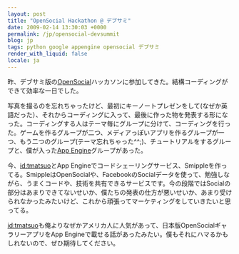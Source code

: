 ```yaml
---
layout: post
title: "OpenSocial Hackathon @ デブサミ"
date: 2009-02-14 13:30:03 +0000
permalink: /jp/opensocial-devsummit
blog: jp
tags: python google appengine opensocial デブサミ
render_with_liquid: false
locale: ja
---
```


昨、デブサミ版の[OpenSocial](http://www.opensocial.org/)ハッカソンに参加してきた。結構コーディングができて効率な一日でした。

写真を撮るのを忘れちゃったけど、最初にキーノートプレゼンをして(なぜか英語だった）、それからコーディングに入って、最後に作った物を発表する形になった。コーディングする人はテーマ毎にグループに分けて、コーディングを行った。ゲームを作るグループが二つ、メディアっぽいアプリを作るグループが一つ、もう二つのグループ(テーマ忘れちゃった^^;)、チュートリアルをするグループと、僕が入った[App Engine](http://code.google.com/intl/ja/appengine/)グループがあった。

今、[id:tmatsuo](http://twitter.com/tmatsuo)とApp Engineでコードシェーリングサービス、Smippleを作ってる。SmippleはOpenSocialや、FacebookのSocialデータを使って、勉強しながら、うまくコードや、技術を共有できるサービスです。今の段階ではSocialの部分はあまりできてないせいか、僕たちの発表の仕方が悪いせいか、あまり受けられなかったみたいけど、これから頑張ってマーケティングをしていきたいと思ってる。

[id:tmatsuo](http://twitter.com/tmatsuo)も俺よりなぜかアメリカ人に人気があって、日本版OpenSocialギャラリーアプリをApp Engineで載せる話があったみたい。僕もそれにハマるかもしれないので、ぜひ期待してください。
